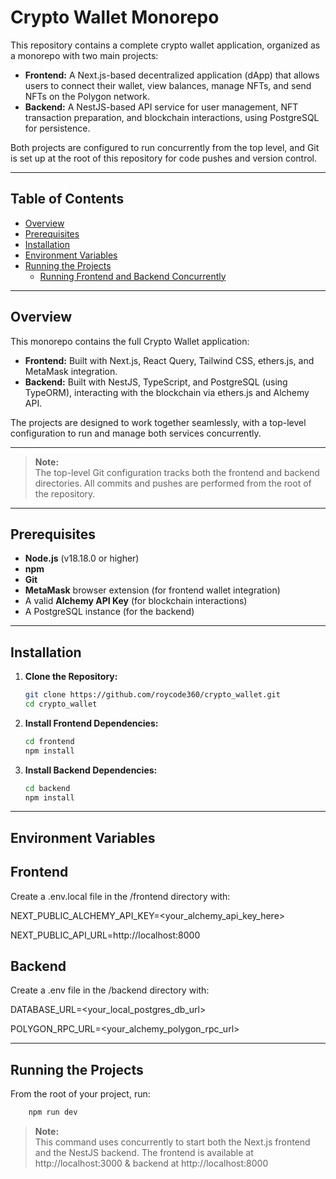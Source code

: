 # Crypto Wallet Monorepo

This repository contains a complete crypto wallet application, organized as a monorepo with two main projects:

- **Frontend:** A Next.js-based decentralized application (dApp) that allows users to connect their wallet, view balances, manage NFTs, and send NFTs on the Polygon network.
- **Backend:** A NestJS-based API service for user management, NFT transaction preparation, and blockchain interactions, using PostgreSQL for persistence.

Both projects are configured to run concurrently from the top level, and Git is set up at the root of this repository for code pushes and version control.

---

## Table of Contents

- [Overview](#overview)
- [Prerequisites](#prerequisites)
- [Installation](#installation)
- [Environment Variables](#environment-variables)
- [Running the Projects](#running-the-projects)
  - [Running Frontend and Backend Concurrently](#running-frontend-and-backend-concurrently)

---

## Overview

This monorepo contains the full Crypto Wallet application:

- **Frontend:** Built with Next.js, React Query, Tailwind CSS, ethers.js, and MetaMask integration.
- **Backend:** Built with NestJS, TypeScript, and PostgreSQL (using TypeORM), interacting with the blockchain via ethers.js and Alchemy API.

The projects are designed to work together seamlessly, with a top-level configuration to run and manage both services concurrently.

---

> **Note:**  
> The top-level Git configuration tracks both the frontend and backend directories. All commits and pushes are performed from the root of the repository.

---

## Prerequisites

- **Node.js** (v18.18.0 or higher)
- **npm**
- **Git**
- **MetaMask** browser extension (for frontend wallet integration)
- A valid **Alchemy API Key** (for blockchain interactions)
- A PostgreSQL instance (for the backend)

---

## Installation

1.  **Clone the Repository:**

    ```bash
    git clone https://github.com/roycode360/crypto_wallet.git
    cd crypto_wallet
    ```

2.  **Install Frontend Dependencies:**

    ```bash
    cd frontend
    npm install
    ```

3.  **Install Backend Dependencies:**

    ```bash
    cd backend
    npm install
    ```

---

## Environment Variables

## Frontend

Create a .env.local file in the /frontend directory with:

NEXT_PUBLIC_ALCHEMY_API_KEY=<your_alchemy_api_key_here>

NEXT_PUBLIC_API_URL=http://localhost:8000

## Backend

Create a .env file in the /backend directory with:

DATABASE_URL=<your_local_postgres_db_url>

POLYGON_RPC_URL=<your_alchemy_polygon_rpc_url>

---

## Running the Projects

From the root of your project, run:

```bash
    npm run dev
```

> **Note:**  
> This command uses concurrently to start both the Next.js frontend and the NestJS backend.
> The frontend is available at http://localhost:3000 & backend at http://localhost:8000
